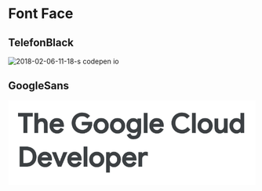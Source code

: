 # Font Face

## TelefonBlack
![2018-02-06-11-18-s codepen io](https://user-images.githubusercontent.com/4268709/35843758-f6cfb4ec-0b2f-11e8-93f9-c3ec4514fc7d.png)

## GoogleSans
![2018-02-06-11-18-s codepen io](https://raw.githubusercontent.com/arnabmunshi/fontface/master/GoogleSans/screen-shot.png)

